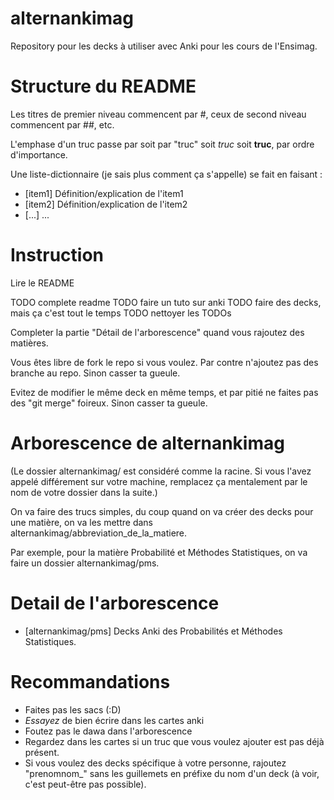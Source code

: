 # alternankimag
Repository pour les decks à utiliser avec Anki pour les cours de l'Ensimag.

# Structure du README

Les titres de premier niveau commencent par #, ceux de second niveau commencent par ##, etc.

L'emphase d'un truc passe par soit par "truc" soit *truc* soit **truc**, par ordre d'importance.

Une liste-dictionnaire (je sais plus comment ça s'appelle) se fait en faisant :
- [item1] Définition/explication de l'item1
- [item2] Définition/explication de l'item2
- [...] ...

# Instruction

Lire le README

TODO complete readme
TODO faire un tuto sur anki
TODO faire des decks, mais ça c'est tout le temps
TODO nettoyer les TODOs

Completer la partie "Détail de l'arborescence" quand vous rajoutez des matières.

Vous êtes libre de fork le repo si vous voulez. Par contre n'ajoutez pas des branche au repo. Sinon casser ta gueule.

Evitez de modifier le même deck en même temps, et par pitié ne faites pas des "git merge" foireux. Sinon casser ta gueule.

# Arborescence de alternankimag

(Le dossier alternankimag/ est considéré comme la racine. Si vous l'avez appelé différement sur votre machine, remplacez ça mentalement par le nom de votre dossier dans la suite.)

On va faire des trucs simples, du coup quand on va créer des decks pour une matière, on va les mettre dans alternankimag/abbreviation_de_la_matiere.

Par exemple, pour la matière Probabilité et Méthodes Statistiques, on va faire un dossier alternankimag/pms.

# Detail de l'arborescence

- [alternankimag/pms] Decks Anki des Probabilités et Méthodes Statistiques.

# Recommandations

- Faites pas les sacs (:D)
- *Essayez* de bien écrire dans les cartes anki
- Foutez pas le dawa dans l'arborescence
- Regardez dans les cartes si un truc que vous voulez ajouter est pas déjà présent.
- Si vous voulez des decks spécifique à votre personne, rajoutez "prenomnom_" sans les guillemets en préfixe du nom d'un deck (à voir, c'est peut-être pas possible).
